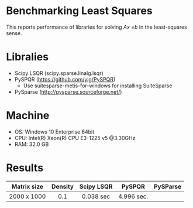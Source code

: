 # Benchmarking Least Squares

This reports performance of libraries for solving *Ax =b* in the least-squares sense.


# Libralies

- Scipy LSQR (scipy.sparse.linalg.lsqr)
- PySPQR (https://github.com/yig/PySPQR)
  - Use suitesparse-metis-for-windows for installing SuiteSparse
- PySparse (http://pysparse.sourceforge.net/)

# Machine

- OS: Windows 10 Enterprise 64bit
- CPU: Intel(R) Xeon(R) CPU E3-1225 v5 @3.30GHz 
- RAM: 32.0 GB


# Results

Matrix size| Density | Scipy LSQR | PySPQR| PySParse |
|:--------:|:-------:|:----------:|:-----:|:-----:|
|2000 x 1000| 0.1    | 0.038 sec |4.996 sec. |      |